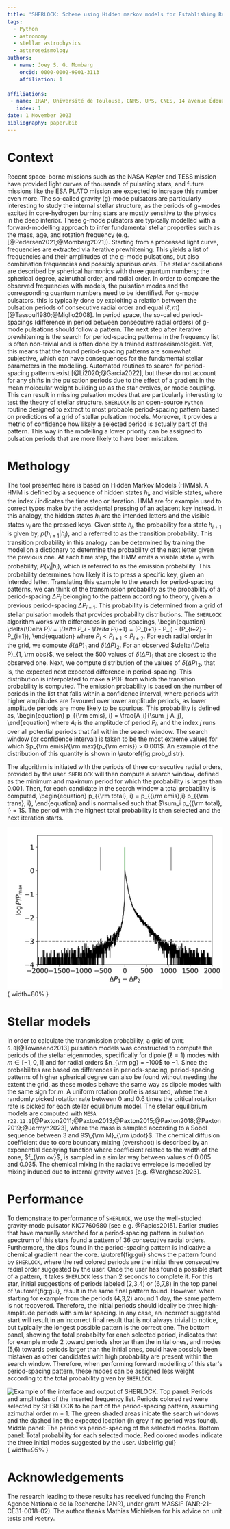 ```yaml
---
title: 'SHERLOCK: Scheme using Hidden markov models for Establishing Reiteratively a List Of Candidate period-spacings with liKelihood'
tags:
  - Python
  - astronomy
  - stellar astrophysics  
  - asteroseismology
authors:
  - name: Joey S. G. Mombarg
    orcid: 0000-0002-9901-3113
    affiliation: 1

affiliations:
 - name: IRAP, Université de Toulouse, CNRS, UPS, CNES, 14 avenue Édouard Belin, F-31400 Toulouse, France
   index: 1
date: 1 November 2023
bibliography: paper.bib
---
```


# Context

Recent space-borne missions such as the NASA *Kepler* and TESS mission have provided light curves of thousands of pulsating stars, and future missions like the ESA PLATO mission are expected to increase this number even more. The so-called gravity (g)-mode pulsators are particularly interesting to study the internal stellar structure, as the periods of g~modes excited in core-hydrogen burning stars are mostly sensitive to the physics in the deep interior. These g-mode pulsators are typically modelled with a forward-modelling approach to infer fundamental stellar properties such as the mass, age, and rotation frequency (e.g. [@Pedersen2021;@Mombarg2021]). Starting from a processed light curve, frequencies are extracted via iterative prewhitening. This yields a list of frequencies and their amplitudes of the g-mode pulsations, but also combination frequencies and possibly spurious ones. The stellar oscillations are described by spherical harmonics with three quantum numbers; the spherical degree, azimuthal order, and radial order. In order to compare the observed frequencies with models, the pulsation modes and the corresponding quantum numbers need to be identified. For g-mode pulsators, this is typically done by exploiting a relation between the pulsation periods of consecutive radial order and equal ($\ell, m$) [@Tassoul1980;@Miglio2008]. In period space, the so-called period-spacings (difference in period between consecutive radial orders) of g-mode pulsations should follow a pattern. The next step after iterative prewhitening is the search for period-spacing patterns in the frequency list is often non-trivial and is often done by a trained asteroseismologist. Yet, this means that the found period-spacing patterns are somewhat subjective, which can have consequences for the fundamental stellar parameters in the modelling. Automated routines to search for period-spacing patterns exist [@Li2020;@Garcia2022], but these do not account for any shifts in the pulsation periods due to the effect of a gradient in the mean molecular weight building up as the star evolves, or mode coupling. This can result in missing pulsation modes that are particularly interesting to test the theory of stellar structure. `SHERLOCK` is an open-source `Python` routine designed to extract to most probable period-spacing pattern based on predictions of a grid of stellar pulsation models.
Moreover, it provides a metric of confidence how likely a selected period is actually part of the pattern. This way in the modelling a lower priority can be assigned to pulsation periods that are more likely to have been mistaken.

# Methology

The tool presented here is based on Hidden Markov Models (HMMs). A HMM is defined by a sequence of hidden states $h_i$, and visible states, where the index $i$ indicates the time step or iteration. HMM are for example used to correct typos make by the accidental pressing of an adjacent key instead. In this analogy, the hidden states $h_i$ are the intended letters and the visible states $v_i$ are the pressed keys. Given state $h_i$, the probability for a state $h_{i+1}$ is given by, $p(h_{i+1} | h_i)$,
and a referred to as the transition probability. This transition probability in this analogy can be determined by training the model on a dictionary to determine the probability of the next letter given the previous one. At each time step, the HMM emits a visible state $v_i$ with probability, $P(v_i | h_i)$, which is referred to as the emission probability. This probability determines how likely it is to press a specific key, given an intended letter. Translating this example to the search for period-spacing patterns, we can think of the transmission probability as the probability of a period-spacing $\Delta P_{i}$ belonging to the pattern according to theory, given a previous period-spacing $\Delta P_{i-1}$. This probability is determined from a grid of stellar pulsation models that provides probability distributions. The `SHERLOCK` algorithm works with differences in period-spacings,
\begin{equation}
    \delta(\Delta P)_i = \Delta P_i - \Delta P_{i+1} = (P_{i+1} - P_i) - (P_{i+2} - P_{i+1}),
\end{equation}
where $P_i < P_{i+1} < P_{i+2}$. For each radial order in the grid, we compute $\delta (\Delta P)_{1}$ and $\delta (\Delta P)_{2}$. For an observed $\delta(\Delta P)_{1, \rm obs}$, we select the 500 values of $\delta(\Delta P)_1$ that are closest to the observed one. Next, we compute distribution of the values of $\delta(\Delta P)_2$, that is, the expected next expected difference in period-spacing. This distribution is interpolated to make a PDF from which the transition probability is computed.
The emission probability is based on the number of periods in the list that falls within a confidence interval, where periods with higher amplitudes are favoured over lower amplitude periods, as lower amplitude periods are more likely to be spurious. This probability is defined as,
\begin{equation}
    p_{{\rm emis}, i} = \frac{A_i}{\sum_j A_j},
\end{equation}
where $A_i$ is the amplitude of period $P_i$, and the index $j$ runs over all potential periods that fall within the search window. The search window (or confidence interval) is taken to be the most extreme values for which $p_{\rm emis}/{\rm max}(p_{\rm emis}) > 0.001$. An example of the distribution of this quantity is shown in \autoref{fig:prob_distr}.

The algorithm is initiated with the periods of three consecutive radial orders, provided by the user. `SHERLOCK` will then compute a search window, defined as the minimum and maximum period for which the probability is larger than 0.001. Then, for each candidate in the search window a total probability is computed,
\begin{equation}
    p_{{\rm total}, i} = p_{{\rm emis},i} p_{{\rm trans}, i},
\end{equation}
and is normalised such that $\sum_i p_{{\rm total}, i} = 1$. The period with the highest total probability is then selected and the next iteration starts.

![Normalised interpolated emission probabilty for a difference in period-spacings $\Delta P_{1} - \Delta P_{2}$, computed from a grid of stellar pulsation models. The green tick indicates the expected value, the grey ticks the search window, based on the cutoff in $\log p/p_{\rm max}$ as shown by the horizontal grey dashed line. \label{fig:prob_distr}](figures/Probability_distribution.png){ width=80% }

# Stellar models

In order to calculate the transmission probability, a grid of `GYRE 6.0`[@Townsend2013] pulsation models was constructed to compute the periods of the stellar eigenmodes, specifically for dipole ($\ell = 1$) modes with $m \in [-1, 0, 1]$ and for radial orders $n_{\rm pg} = -100$ to $-1$. Since the probabilites are based on differences in periods-spacing, period-spacing patterns of higher spherical degree can also be found without needing the extent the grid, as these modes behave the same way as dipole modes with the same sign for $m$. A uniform rotation profile is assumed, where the a randomly picked rotation rate between 0 and 0.6 times the critical rotation rate is picked for each stellar equilibrium model. The stellar equilibrium models are computed with `MESA r22.11.1`[@Paxton2011;@Paxton2013;@Paxton2015;@Paxton2018;@Paxton2019;@Jermyn2023], where the mass is sampled according to a Sobol sequence between 3 and 9$\,{\rm M}_{\rm \odot}$. The chemical diffusion coefficient due to core boundary mixing (overshoot) is described by an exponential decaying function where coefficient related to the width of the zone, $f_{\rm ov}$, is sampled in a similar way between values of 0.005 and 0.035. The chemical mixing in the radiative envelope is modelled by mixing induced due to internal gravity waves [e.g. @Varghese2023].

# Performance

To demonstrate to performance of `SHERLOCK`, we use the well-studied gravity-mode pulsator KIC7760680 [see e.g. @Papics2015]. Earlier studies that have manually searched for a period-spacing pattern in pulsation spectrum of this stars found a pattern of 36 consecutive radial orders. Furthermore, the dips found in the period-spacing pattern is indicative a chemical gradient near the core. \autoref{fig:gui} shows the pattern found by `SHERLOCK`, where the red colored periods are the initial three consecutive radial order suggested by the user. Once the user has found a possible start of a pattern, it takes `SHERLOCK` less than 2 seconds to complete it. For this star, initial suggestions of periods labeled (2,3,4) or (6,7,8) in the top panel of \autoref{fig:gui}, result in the same final pattern found. However, when starting for example from the periods (4,3,2) around 1 day, the same pattern is not recovered. Therefore, the initial periods should ideally be three high-amplitude periods with similar spacing. In any case, an incorrect suggested start will result in an incorrect final result that is not always trivial to notice, but typically the longest possible pattern is the correct one. The bottom panel, showing the total probabilty for each selected period, indicates that for example mode 2 toward periods shorter than the initial ones, and modes (5,6) towards periods larger than the initial ones, could have possibly been mistaken as other candidates with high probability are present within the search window. Therefore, when performing forward modelling of this star's period-spacing pattern, these modes can be assigned less weight according to the total probability given by `SHERLOCK`.

![Example of the interface and output of `SHERLOCK`. Top panel: Periods and amplitudes of the inserted frequency list. Periods colored red were selected by `SHERLOCK` to be part of the period-spacing pattern, assuming azimuthal order $m = 1$. The green shaded areas inicate the search windows and the dashed line the expected location (in grey if no period was found). Middle panel: The period vs period-spacing of the selected modes. Bottom panel: Total probability for each selected mode. Red colored modes indicate the three initial modes suggested by the user. \label{fig:gui}](figures/PSP_KIC007760680_strategy_5_l1m1_test.png){ width=95% }

# Acknowledgements
 The research leading to these results has received funding the French Agence Nationale de la Recherche (ANR), under grant MASSIF (ANR-21-CE31-0018-02). The author thanks Mathias Michielsen for his advice on unit tests and `Poetry`.
